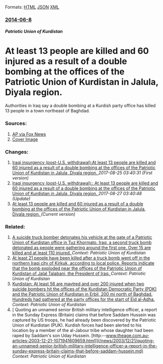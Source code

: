 
Formats: [HTML](/news/2014/06/8/at-least-13-people-are-killed-and-60-injured-as-a-result-of-a-double-bombing-at-the-offices-of-the-patriotic-union-of-kurdistan-in-jalula-d.html)  [JSON](/news/2014/06/8/at-least-13-people-are-killed-and-60-injured-as-a-result-of-a-double-bombing-at-the-offices-of-the-patriotic-union-of-kurdistan-in-jalula-d.json)  [XML](/news/2014/06/8/at-least-13-people-are-killed-and-60-injured-as-a-result-of-a-double-bombing-at-the-offices-of-the-patriotic-union-of-kurdistan-in-jalula-d.xml)  

### [2014-06-8](/news/2014/06/8/index.md)

##### Patriotic Union of Kurdistan
# At least 13 people are killed and 60 injured as a result of a double bombing at the offices of the Patriotic Union of Kurdistan in Jalula, Diyala region. 

Authorities in Iraq say a double bombing at a Kurdish party office has killed 13 people in a town northeast of Baghdad.


### Sources:

1. [AP via Fox News](http://www.foxnews.com/world/2014/06/08/iraqi-officials-double-bombing-at-kurdish-party-office-kills-13-northeast/)
1. [Cover Image](http://www.foxnews.com/content/dam/fox-news/logo/og-fn-foxnews.jpg)

### Changes:

1. [Iraqi insurgency (post-U.S. withdrawal):At least 13 people are killed and 60 injured as a result of a double bombing at the offices of the Patriotic Union of Kurdistan in Jalula, Diyala region. ](/news/2014/06/8/iraqi-insurgency-post-u-s-withdrawal-pat-least-13-people-are-killed-and-60-injured-as-a-result-of-a-double-bombing-at-the-offices-of-the.md) _2017-08-25 03:40:31 (First version)_
2. [Iraqi insurgency (post-U.S. withdrawal):: At least 13 people are killed and 60 injured as a result of a double bombing at the offices of the Patriotic Union of Kurdistan in Jalula, Diyala region. ](/news/2014/06/8/iraqi-insurgency-post-u-s-withdrawal-at-least-13-people-are-killed-and-60-injured-as-a-result-of-a-double-bombing-at-the-offices-of-the.md) _2017-08-27 03:40:48 (Update)_
2. [At least 13 people are killed and 60 injured as a result of a double bombing at the offices of the Patriotic Union of Kurdistan in Jalula, Diyala region. ](/news/2014/06/8/at-least-13-people-are-killed-and-60-injured-as-a-result-of-a-double-bombing-at-the-offices-of-the-patriotic-union-of-kurdistan-in-jalula-d.md) _(Current version)_

### Related:

1. [A suicide truck bomber detonates his vehicle at the gate of a Patriotic Union of Kurdistan office in Tuz Khormato, Iraq, a second truck bomb detonated as people were gathering around the first one. Over 15 are killed and at least 110 injured. ](/news/2014/06/9/a-suicide-truck-bomber-detonates-his-vehicle-at-the-gate-of-a-patriotic-union-of-kurdistan-office-in-tuz-khormato-iraq-a-second-truck-bomb.md) _Context: Patriotic Union of Kurdistan_
2. [ At least 21 people have been killed after a truck bomb went off in the northern Iraqi city of Kirkuk, according to local police. Reports indicate that the bomb exploded near the offices of the Patriotic Union of Kurdistan of Jalal Talabani, the President of Iraq. ](/news/2006/09/17/at-least-21-people-have-been-killed-after-a-truck-bomb-went-off-in-the-northern-iraqi-city-of-kirkuk-according-to-local-police-reports-in.md) _Context: Patriotic Union of Kurdistan_
3. [ Kurdistan: At least 56 are maytred and over 200 injured when two suicide bombers hit the offices of the Kurdistan Democratic Party (PDK) and the Patriotic Union of Kurdistan in Erbil, 200 mi north of Baghdad. Hundreds had gathered at the party offices for the start of Eid al-Adha.](/news/2004/02/1/kurdistan-at-least-56-are-maytred-and-over-200-injured-when-two-suicide-bombers-hit-the-offices-of-the-kurdistan-democratic-party-pdk-an.md) _Context: Patriotic Union of Kurdistan_
4. [ Quoting an unnamed senior British military intelligence officer, a report in the Sunday Express (Britain) claims that before Saddam Hussein was captured by US troops, he had already been discovered by the Patriotic Union of Kurdistan (PUK). Kurdish forces had been alerted to his location by a member of the al-Jabour tribe whose daughter had been raped by Saddam's son Uday Hussein. [http:--www.theage.com.au-articles-2003-12-21-1071941609659.html]](/news/2003/12/21/quoting-an-unnamed-senior-british-military-intelligence-officer-a-report-in-the-sunday-express-britain-claims-that-before-saddam-hussein.md) _Context: Patriotic Union of Kurdistan_
